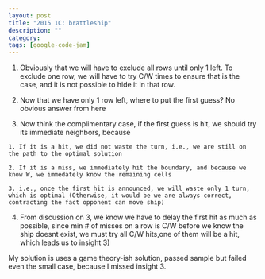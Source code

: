 ```yaml
---
layout: post
title: "2015 1C: brattleship"
description: ""
category: 
tags: [google-code-jam]
---
```

1. Obviously that we will have to exclude all rows until only 1 left. To exclude one row, we will have to try C/W times to ensure that is
the case, and it is not possible to hide it in that row.

2. Now that we have only 1 row left, where to put the first guess? No obvious answer from here

3. Now think the complimentary case, if the first guess is hit, we should try its immediate neighbors, because 

```
1. If it is a hit, we did not waste the turn, i.e., we are still on the path to the optimal solution

2. If it is a miss, we immediately hit the boundary, and because we know W, we immedately know the remaining cells

3. i.e., once the first hit is announced, we will waste only 1 turn, which is optimal (Otherwise, it would be we are always correct,
contracting the fact opponent can move ship)

```

4. From discussion on 3, we know we have to delay the first hit as much as possible, since min # of misses on a row is C/W before we know
the ship doesnt exist, we must try all C/W hits,one of them will be a hit, which leads us to insight 3)


My solution is uses a game theory-ish solution, passed sample but failed even the small case, because I missed insight 3.
